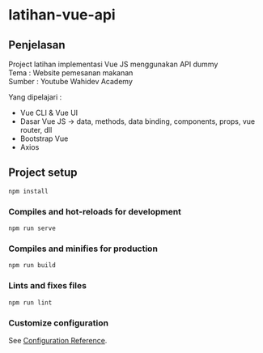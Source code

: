 # latihan-vue-api

## Penjelasan
Project latihan implementasi Vue JS menggunakan API dummy <br>
Tema : Website pemesanan makanan <br>
Sumber : Youtube Wahidev Academy

Yang dipelajari :
- Vue CLI & Vue UI
- Dasar Vue JS -> data, methods, data binding, components, props, vue router, dll
- Bootstrap Vue
- Axios

## Project setup
```
npm install
```

### Compiles and hot-reloads for development
```
npm run serve
```

### Compiles and minifies for production
```
npm run build
```

### Lints and fixes files
```
npm run lint
```

### Customize configuration
See [Configuration Reference](https://cli.vuejs.org/config/).

